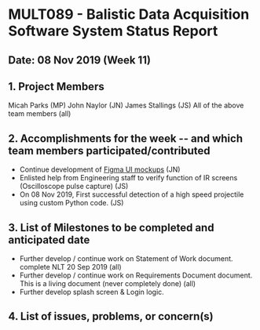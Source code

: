# MULT089 - Balistic Data Acquisition Software System Status Report

## Date: 08 Nov 2019 (Week 11)

## 1. Project Members
Micah Parks (MP)
John Naylor (JN)
James Stallings (JS)
All of the above team members (all)

## 2. Accomplishments for the week -- and which team members participated/contributed

* Continue development of [Figma UI mockups](https://www.figma.com/file/FydaUoz352CbD16w0c5ORt/CS-324?node-id=0%3A1) (JN) 
* Enlisted help from Engineering staff to verify function of IR screens (Oscilloscope pulse capture) (JS) 
* On 08 Nov 2019, First successful detection of a high speed projectile using custom Python code. (JS)


## 3. List of Milestones to be completed and anticipated date

* Further develop / continue work on Statement of Work document. complete NLT 20 Sep 2019 (all)
* Further develop / continue work on Requirements Document document. This is a living document (never completely done) (all)
* Further develop splash screen & Login logic.

## 4. List of issues, problems, or concern(s)

